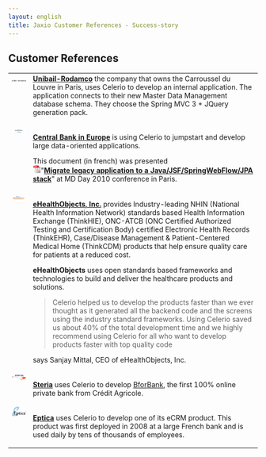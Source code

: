 ```yaml
---
layout: english
title: Jaxio Customer References - Success-story
---
```

## Customer References

<table class="table">
<tr>
<td style="vertical-align: top">
<img src="/images/customers/logo-unibail-rodamco.gif"/></td>
<td
<p>
<a href="http://www.unibail-rodamco.fr" target="_new"><strong>Unibail-Rodamco</strong></a> the company that owns the Carroussel du Louvre in Paris, uses 
Celerio to develop an internal application. The application connects to their new Master Data Management database schema. They choose the Spring MVC 3 + JQuery generation pack.   
</p>
</td>
</tr>
<tr>
<td style="vertical-align: top"><img src="/images/customers/logo-banque-de-france.gif" title="Banque de France"/></td></td>
<td>
<p>
<a href="http://www.banque-france.fr" target="_new"><strong>Central Bank in Europe</strong></a> is using Celerio to jumpstart and develop large data-oriented applications.
</p>
<p>
This document (in french) was presented<br/> <img src="/images/pdf-icon.png" width="16" height="16"/>"<a href="/documents/jaxio-migration-application-client-serveur.pdf" 
onclick="javascript: pageTracker._trackPageview('/documents/jaxio-migration-application-client-serveur.pdf'); "><strong>Migrate legacy application to a Java/JSF/SpringWebFlow/JPA stack</strong></a>"  at MD Day 2010 conference in Paris.
</p>
</td>
</tr>

<tr>
<td style="vertical-align: top"><img src="/images/customers/logo-ehealthobjects.png" width="95%"/></td> 
<td>

<p><a href="http://www.ehealthobjects.com" target="_new"><strong>eHealthObjects, Inc.</strong></a> provides Industry-leading NHIN (National Health Information Network) 
standards based Health Information Exchange (ThinkHIE), ONC-ATCB (ONC Certified Authorized
Testing and Certification Body) certified Electronic Health Records (ThinkEHR),  
Case/Disease Management & Patient-Centered Medical Home (ThinkCDM) products that help ensure
quality care for patients at a reduced cost.
</p>
<p><strong>eHealthObjects</strong> uses open standards based frameworks and technologies to build and deliver the healthcare products and solutions. 
<blockquote>Celerio helped us to develop the products faster than we ever thought as it generated all the backend code 
and the screens using the industry standard frameworks. Using Celerio saved us about 40% of the total 
development time and we highly recommend using Celerio for all who want to develop products faster 
with top quality code</blockquote> says Sanjay Mittal, CEO of eHealthObjects, Inc.
</p>
</td>
</tr>
<tr>
<td style="vertical-align: top">
<img src="/images/customers/logo-steria.gif" />
</td>
<td>
<p>
<a href="http://www.steria.fr" target="_new"><strong>Steria</strong></a> uses Celerio to develop <a href="http://www.bforbank.com">BforBank</a>, 
the first 100% online private bank from Crédit Agricole.</p>
</p>
</td>
</tr>

<tr>
<td style="vertical-align: top">
<img src="/images/customers/logo-eptica.gif"/>
</td>
<td>
<p>
<a href="http://www.eptica.com" target="_new"><strong>Eptica</strong></a> uses Celerio to develop one of its eCRM product. 
This product was first deployed in 2008 at a large French bank and is used daily by tens of thousands of employees.
</p>
</td>
</tr>
</table>

